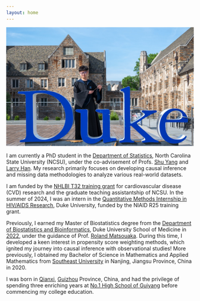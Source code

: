 ```yaml
---
layout: home
---
```


<p>
<img src="/assets/img/profile-pic.jpg"/>
</p>

<p>

I am currently a PhD student in the <a href="https://statistics.sciences.ncsu.edu/" target="_blank">Department of Statistics</a>, North Carolina State University (NCSU), under the co-advisement of Profs. <a href="https://statistics.sciences.ncsu.edu/people/syang24/" target="_blank">Shu Yang</a> and <a href="https://bouve.northeastern.edu/directory/larry-han/" target="_blank">Larry Han</a>. My research primarily focuses on developing causal inference and missing data methodologies to analyze various real-world datasets. 
</p>	
   
<p> 
I am funded by the <a href="https://statistics.sciences.ncsu.edu/graduate/support/nhlbi/" target="_blank">NHLBI T32 training grant</a> for cardiovascular disease (CVD) research and the graduate teaching assistantship of NCSU. 
In the summer of 2024, I was an intern in the <a href="https://cfar.duke.edu/cores/quantitative-sciences-core/interns-2024" target="_blank">Quantitative Methods Internship in HIV/AIDS Research</a>, Duke University, funded by the NIAID R25 training grant. 
</p>	
   
<p> 
Previously, I earned my Master of Biostatistics degree from the <a href="https://biostat.duke.edu/" target="_blank">Department of Biostatistics and Bioinformatics</a>, Duke University School of Medicine in <a href="https://biostat.duke.edu/news/master-biostatistics-class-2022-celebrate-commencement" target="_blank">2022</a>, under the guidance of Prof. <a href="https://scholars.duke.edu/person/roland.matsouaka" target="_blank">Roland Matsouaka</a>. During this time, I developed a keen interest in propensity score weighting methods, which ignited my journey into causal inference with observational studies! More previously, I obtained my Bachelor of Science in Mathematics and Applied Mathematics from <a href="https://www.seu.edu.cn/" target="_blank">Southeast University</a> in Nanjing, Jiangsu Province, China in 2020.
</p>	
   
<p> 
I was born in <a href="https://en.wikipedia.org/wiki/Qianxi,_Guizhou" target="_blank">Qianxi</a>, <a href="http://www.eguizhou.gov.cn/" target="_blank">Guizhou</a> Province, China, and had the privilege of spending three enriching years at <a href="https://www.linkedin.com/school/no-1-high-school-of-guiyang/about/" target="_blank">No.1 High School of Guiyang</a> before commencing my college education.
</p>

